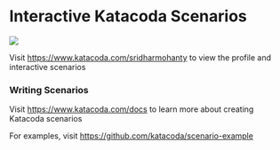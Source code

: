 # Interactive Katacoda Scenarios

[![](http://shields.katacoda.com/katacoda/sridharmohanty/count.svg)](https://www.katacoda.com/sridharmohanty "Get your profile on Katacoda.com")

Visit https://www.katacoda.com/sridharmohanty to view the profile and interactive scenarios

### Writing Scenarios
Visit https://www.katacoda.com/docs to learn more about creating Katacoda scenarios

For examples, visit https://github.com/katacoda/scenario-example
